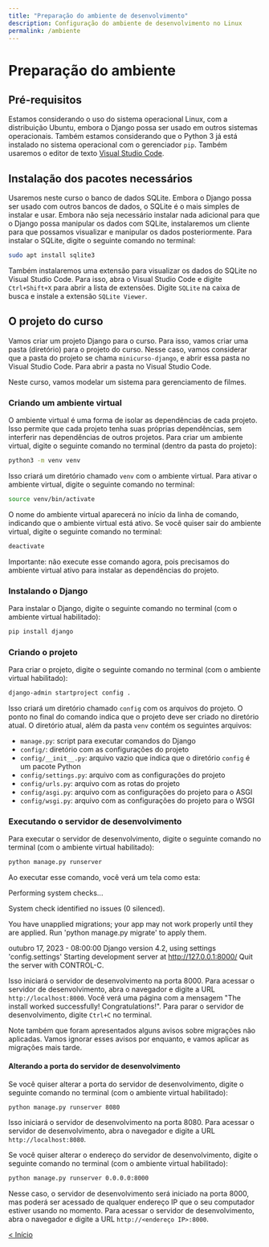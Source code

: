 ```yaml
---
title: "Preparação do ambiente de desenvolvimento"
description: Configuração do ambiente de desenvolvimento no Linux
permalink: /ambiente
---
```


# Preparação do ambiente

## Pré-requisitos

Estamos considerando o uso do sistema operacional Linux, com a distribuição Ubuntu, embora o Django possa ser usado em outros sistemas operacionais. Também estamos considerando que o Python 3 já está instalado no sistema operacional com o gerenciador `pip`. Também usaremos o editor de texto [Visual Studio Code](https://code.visualstudio.com/).

## Instalação dos pacotes necessários

Usaremos neste curso o banco de dados SQLite. Embora o Django possa ser usado com outros bancos de dados, o SQLite é o mais simples de instalar e usar. Embora não seja necessário instalar nada adicional para que o Django possa manipular os dados com SQLite, instalaremos um cliente para que possamos visualizar e manipular os dados posteriormente. Para instalar o SQLite, digite o seguinte comando no terminal:

```bash
sudo apt install sqlite3
```

Também instalaremos uma extensão para visualizar os dados do SQLite no Visual Studio Code. Para isso, abra o Visual Studio Code e digite `Ctrl+Shift+X` para abrir a lista de extensões. Digite `SQLite` na caixa de busca e instale a extensão `SQLite Viewer`. 

## O projeto do curso

Vamos criar um projeto Django para o curso. Para isso, vamos criar uma pasta (diretório) para o projeto do curso. Nesse caso, vamos considerar que a pasta do projeto se chama `minicurso-django`, e abrir essa pasta no Visual Studio Code. Para abrir a pasta no Visual Studio Code. 

Neste curso, vamos modelar um sistema para gerenciamento de filmes.

### Criando um ambiente virtual

O ambiente virtual é uma forma de isolar as dependências de cada projeto. Isso permite que cada projeto tenha suas próprias dependências, sem interferir nas dependências de outros projetos. Para criar um ambiente virtual, digite o seguinte comando no terminal (dentro da pasta do projeto):

```bash
python3 -m venv venv
```

Isso criará um diretório chamado `venv` com o ambiente virtual. Para ativar o ambiente virtual, digite o seguinte comando no terminal:

```bash
source venv/bin/activate
```

O nome do ambiente virtual aparecerá no início da linha de comando, indicando que o ambiente virtual está ativo. Se você quiser sair do ambiente virtual, digite o seguinte comando no terminal:

```bash
deactivate
```

 Importante: não execute esse comando agora, pois precisamos do ambiente virtual ativo para instalar as dependências do projeto.

### Instalando o Django

Para instalar o Django, digite o seguinte comando no terminal (com o ambiente virtual habilitado):

```bash
pip install django
```

### Criando o projeto

Para criar o projeto, digite o seguinte comando no terminal (com o ambiente virtual habilitado):

```bash
django-admin startproject config .
```

Isso criará um diretório chamado `config` com os arquivos do projeto. O ponto no final do comando indica que o projeto deve ser criado no diretório atual. O diretório atual, além da pasta `venv` contém os seguintes arquivos:

* `manage.py`: script para executar comandos do Django
* `config/`: diretório com as configurações do projeto
* `config/__init__.py`: arquivo vazio que indica que o diretório `config` é um pacote Python
* `config/settings.py`: arquivo com as configurações do projeto
* `config/urls.py`: arquivo com as rotas do projeto
* `config/asgi.py`: arquivo com as configurações do projeto para o ASGI
* `config/wsgi.py`: arquivo com as configurações do projeto para o WSGI

### Executando o servidor de desenvolvimento

Para executar o servidor de desenvolvimento, digite o seguinte comando no terminal (com o ambiente virtual habilitado):

```bash
python manage.py runserver
```

Ao executar esse comando, você verá um tela como esta:

 Performing system checks...
 
 System check identified no issues (0 silenced).
 
 You have unapplied migrations; your app may not work properly until they are applied.
 Run 'python manage.py migrate' to apply them.
 
 outubro 17, 2023 - 08:00:00
 Django version 4.2, using settings 'config.settings'
 Starting development server at http://127.0.0.1:8000/
 Quit the server with CONTROL-C.

Isso iniciará o servidor de desenvolvimento na porta 8000. Para acessar o servidor de desenvolvimento, abra o navegador e digite a URL `http://localhost:8000`. Você verá uma página com a mensagem "The install worked successfully! Congratulations!". Para parar o servidor de desenvolvimento, digite `Ctrl+C` no terminal.

Note também que foram apresentados alguns avisos sobre migrações não aplicadas. Vamos ignorar esses avisos por enquanto, e vamos aplicar as migrações mais tarde.

#### Alterando a porta do servidor de desenvolvimento

Se você quiser alterar a porta do servidor de desenvolvimento, digite o seguinte comando no terminal (com o ambiente virtual habilitado):

```bash
python manage.py runserver 8080
```

Isso iniciará o servidor de desenvolvimento na porta 8080. Para acessar o servidor de desenvolvimento, abra o navegador e digite a URL `http://localhost:8080`.

Se você quiser alterar o endereço do servidor de desenvolvimento, digite o seguinte comando no terminal (com o ambiente virtual habilitado):

```bash
python manage.py runserver 0.0.0.0:8000
```

Nesse caso, o servidor de desenvolvimento será iniciado na porta 8000, mas poderá ser acessado de qualquer endereço IP que o seu computador estiver usando no momento. Para acessar o servidor de desenvolvimento, abra o navegador e digite a URL `http://<endereço IP>:8000`.

<span style="display: flex; justify-content: space-between;"><span>[&lt; Início](. "Início")</span>
<span></span></span>